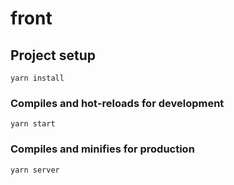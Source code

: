 # front

## Project setup
```
yarn install
```

### Compiles and hot-reloads for development
```
yarn start
```

### Compiles and minifies for production
```
yarn server
```
